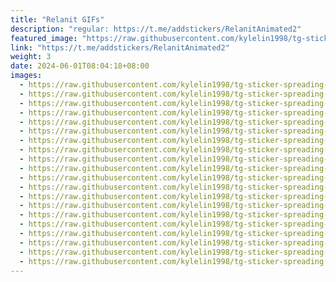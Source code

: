 ```yaml
---
title: "Relanit GIFs"
description: "regular: https://t.me/addstickers/RelanitAnimated2"
featured_image: "https://raw.githubusercontent.com/kylelin1998/tg-sticker-spreading-worldwide-images/main/img/1487828b-df21-42d1-9aa5-ba17fc39ed0c.jpg"
link: "https://t.me/addstickers/RelanitAnimated2"
weight: 3
date: 2024-06-01T08:04:18+08:00
images:
  - https://raw.githubusercontent.com/kylelin1998/tg-sticker-spreading-worldwide-images/main/img/1487828b-df21-42d1-9aa5-ba17fc39ed0c.jpg
  - https://raw.githubusercontent.com/kylelin1998/tg-sticker-spreading-worldwide-images/main/img/04eb857c-4841-435c-b10b-6e9e00bfde3c.jpg
  - https://raw.githubusercontent.com/kylelin1998/tg-sticker-spreading-worldwide-images/main/img/b089f620-76a4-41e1-bc16-3c60aad68503.jpg
  - https://raw.githubusercontent.com/kylelin1998/tg-sticker-spreading-worldwide-images/main/img/32f3adcb-ad17-4f73-8af2-0edbf88ba4fb.jpg
  - https://raw.githubusercontent.com/kylelin1998/tg-sticker-spreading-worldwide-images/main/img/58f662e4-c927-478e-b44a-af80ab5dd8d1.jpg
  - https://raw.githubusercontent.com/kylelin1998/tg-sticker-spreading-worldwide-images/main/img/7c788f2e-ccfd-4c81-8486-9ee04e7adcab.jpg
  - https://raw.githubusercontent.com/kylelin1998/tg-sticker-spreading-worldwide-images/main/img/e6bbbb90-43e1-4024-83f8-38506fac04b6.jpg
  - https://raw.githubusercontent.com/kylelin1998/tg-sticker-spreading-worldwide-images/main/img/15673ee1-e038-42d0-9672-0e2e797b3e15.jpg
  - https://raw.githubusercontent.com/kylelin1998/tg-sticker-spreading-worldwide-images/main/img/49f277b2-101c-44ae-84ef-be579d8b7419.jpg
  - https://raw.githubusercontent.com/kylelin1998/tg-sticker-spreading-worldwide-images/main/img/1cfe8c14-3688-4409-a9b7-c2783d6901a9.jpg
  - https://raw.githubusercontent.com/kylelin1998/tg-sticker-spreading-worldwide-images/main/img/80e3b61d-a728-4e27-91e9-3117f12a771d.jpg
  - https://raw.githubusercontent.com/kylelin1998/tg-sticker-spreading-worldwide-images/main/img/0d118139-347e-4dd4-afe9-f225a97b0064.jpg
  - https://raw.githubusercontent.com/kylelin1998/tg-sticker-spreading-worldwide-images/main/img/9a3e2140-ffd7-4e97-a9c9-aaadd5ab60a9.jpg
  - https://raw.githubusercontent.com/kylelin1998/tg-sticker-spreading-worldwide-images/main/img/04cd2ea6-2299-4444-8f69-6324dbfb1978.jpg
  - https://raw.githubusercontent.com/kylelin1998/tg-sticker-spreading-worldwide-images/main/img/1a6b2e56-50b8-4db4-bab6-7590a9c2602b.jpg
  - https://raw.githubusercontent.com/kylelin1998/tg-sticker-spreading-worldwide-images/main/img/c14f95aa-0ee5-4b59-b3fd-6019ee2fe2de.jpg
  - https://raw.githubusercontent.com/kylelin1998/tg-sticker-spreading-worldwide-images/main/img/8fcc4620-804c-4aa8-a601-a60e1ce9f0dc.jpg
  - https://raw.githubusercontent.com/kylelin1998/tg-sticker-spreading-worldwide-images/main/img/f7004fab-5505-47dc-a260-6028a2ecc73c.jpg
  - https://raw.githubusercontent.com/kylelin1998/tg-sticker-spreading-worldwide-images/main/img/02879269-9c3c-47a8-88c7-4a44b2f26789.jpg
  - https://raw.githubusercontent.com/kylelin1998/tg-sticker-spreading-worldwide-images/main/img/04a621da-3346-4b30-85a1-9bcbd0bfd193.jpg
---
```

